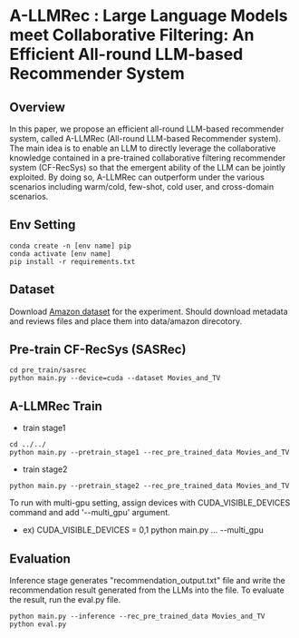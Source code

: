 # A-LLMRec : Large Language Models meet Collaborative Filtering: An Efficient All-round LLM-based Recommender System

## Overview
In this paper, we propose an efficient all-round LLM-based recommender system, called A-LLMRec (All-round LLM-based Recommender system). The main idea is to enable an LLM to directly leverage the collaborative knowledge contained in a pre-trained collaborative filtering recommender system (CF-RecSys) so that the emergent ability of the LLM can be jointly exploited. By doing so, A-LLMRec can outperform under the various scenarios including warm/cold, few-shot, cold user, and cross-domain scenarios.

## Env Setting
```
conda create -n [env name] pip
conda activate [env name]
pip install -r requirements.txt
```

## Dataset
Download [Amazon dataset](https://jmcauley.ucsd.edu/data/amazon/) for the experiment. Should download metadata and reviews files and place them into data/amazon direcotory.
  
## Pre-train CF-RecSys (SASRec)
```
cd pre_train/sasrec
python main.py --device=cuda --dataset Movies_and_TV
```

## A-LLMRec Train
- train stage1
```
cd ../../
python main.py --pretrain_stage1 --rec_pre_trained_data Movies_and_TV
```

- train stage2
```
python main.py --pretrain_stage2 --rec_pre_trained_data Movies_and_TV
```

To run with multi-gpu setting, assign devices with CUDA_VISIBLE_DEVICES command and add '--multi_gpu' argument.
- ex) CUDA_VISIBLE_DEVICES = 0,1 python main.py ... --multi_gpu
  


## Evaluation
Inference stage generates "recommendation_output.txt" file and write the recommendation result generated from the LLMs into the file. To evaluate the result, run the eval.py file.

```
python main.py --inference --rec_pre_trained_data Movies_and_TV
python eval.py
```
